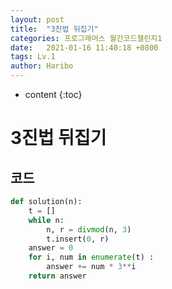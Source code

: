 ```yaml
---
layout: post
title:  "3진법 뒤집기"
categories: 프로그래머스 월간코드챌린지1
date:   2021-01-16 11:40:18 +0800
tags: Lv.1
author: Haribo
---
```

* content
{:toc}
# 3진법 뒤집기

## 코드

```python
def solution(n):
    t = []
    while n:
        n, r = divmod(n, 3)
        t.insert(0, r)
    answer = 0
    for i, num in enumerate(t) :
        answer += num * 3**i
    return answer
```

